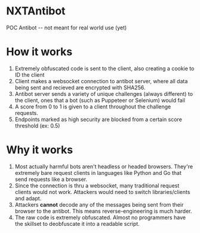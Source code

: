 # NXTAntibot
 POC Antibot -- not meant for real world use (yet)

# How it works
 1) Extremely obfuscated code is sent to the client, also creating a cookie to ID the client
 2) Client makes a websocket connection to antibot server, where all data being sent and recieved are encrypted with SHA256.
 3) Antibot server sends a variety of unique challenges (always different) to the client, ones that a bot (such as Puppeteer or Selenium) would fail
 4) A score from 0 to 1 is given to a client throughout the challenge requests.
 5) Endpoints marked as high security are blocked from a certain score threshold (ex: 0.5)

# Why it works
 1) Most actually harmful bots aren't headless or headed browsers. They're extremely bare request clients in languages like Python and Go that send requests like a browser.
 2) Since the connection is thru a websocket, many traditional request clients would not work. Attackers would need to switch libraries/clients and adapt.
 3) Attackers **cannot** decode any of the messages being sent from their browser to the antibot. This means reverse-engineering is much harder.
 4) The raw code is extremely obfuscated. Almost no programmers have the skillset to deobfuscate it into a readable script.
